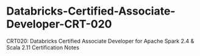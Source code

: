 # Databricks-Certified-Associate-Developer-CRT-020
CRT020: Databricks Certified Associate Developer for Apache Spark 2.4 &amp; Scala 2.11 Certification Notes
